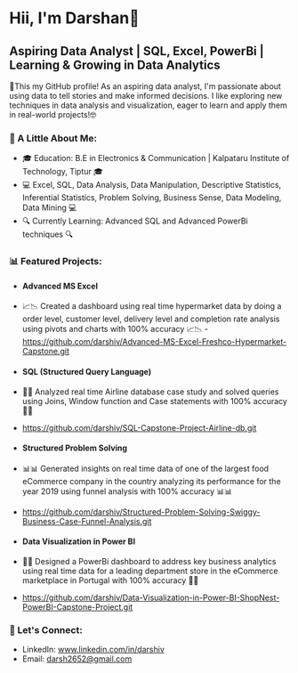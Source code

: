  # Hii, I'm Darshan👋
 ## Aspiring Data Analyst | SQL, Excel, PowerBi | Learning & Growing in Data Analytics
 👀This my GitHub profile! As an aspiring data analyst, I'm passionate about using data to tell stories and make informed decisions. I like exploring new techniques in data analysis and visualization, eager to learn and apply them in real-world projects!🤓


 ### 🌱 A Little About Me:
- 🎓 Education: B.E in Electronics & Communication | Kalpataru Institute of Technology, Tiptur 🎓
- 💻 Excel, SQL, Data Analysis, Data Manipulation, Descriptive Statistics, Inferential Statistics, Problem Solving, Business Sense, Data Modeling, Data Mining 💻
- 🔍 Currently Learning: Advanced SQL and Advanced PowerBi techniques 🔍


 ### 📊 Featured Projects:
- #### 	Advanced MS Excel
- 📈📉 Created a dashboard using real time hypermarket data by doing a order level, customer level, delivery level and completion rate analysis using pivots and charts with 100% accuracy 📈📉
-https://github.com/darshiv/Advanced-MS-Excel-Freshco-Hypermarket-Capstone.git


- ####  SQL (Structured Query Language)
- 🔢🔡 Analyzed real time Airline database case study and solved queries using Joins, Window function and Case statements with 100% accuracy 🔢🔡
- https://github.com/darshiv/SQL-Capstone-Project-Airline-db.git


- ####  Structured Problem Solving
- 📊📊 Generated insights on real time data of one of the largest food eCommerce company in the country analyzing its performance for the year 2019 using funnel analysis with 100% accuracy 📊📊
- https://github.com/darshiv/Structured-Problem-Solving-Swiggy-Business-Case-Funnel-Analysis.git


- ####  Data Visualization in Power BI
- 🧮🌆 Designed a PowerBi dashboard to address key business analytics using real time data for a leading department store in the eCommerce marketplace in Portugal with 100% accuracy 🧮🌆
- https://github.com/darshiv/Data-Visualization-in-Power-BI-ShopNest-PowerBI-Capstone-Project.git


### 🤝 Let's Connect:
- LinkedIn: www.linkedin.com/in/darshiv
- Email: darsh2652@gmail.com

<!---
darshiv/darshiv is a ✨ special ✨ repository because its `README.md` (this file) appears on your GitHub profile.
You can click the Preview link to take a look at your changes.
--->

